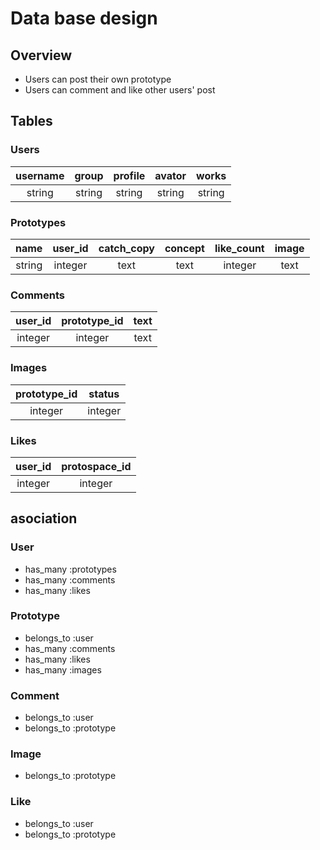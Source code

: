 # Data base design

## Overview
* Users can post their own prototype
* Users can comment and like other users' post

## Tables
### Users
|username|group|profile|avator|works|
|:---:|:---:|:---:|:---:|:---:|
|string|string|string|string|string|

### Prototypes
|name|user_id|catch_copy|concept|like_count|image|
|:---:|:---:|:---:|:---:|:---:|:---:|
|string|integer|text|text|integer|text|

### Comments
|user_id|prototype_id|text|
|:---:|:---:|:---:|
|integer|integer|text|

### Images
|prototype_id|status|
|:---:|:---:|
|integer|integer|

### Likes
|user_id|protospace_id|
|:---:|:---:|
|integer|integer|

## asociation
### User
* has_many :prototypes
* has_many :comments
* has_many :likes

### Prototype
* belongs_to :user
* has_many :comments
* has_many :likes
* has_many :images

### Comment
* belongs_to :user
* belongs_to :prototype

### Image
* belongs_to :prototype

### Like
* belongs_to :user
* belongs_to :prototype

